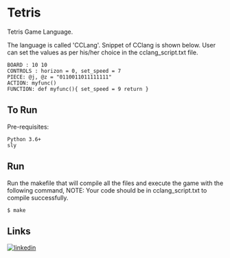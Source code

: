 # Tetris

Tetris Game Language.

The language is called 'CCLang'. Snippet of CClang is shown below. User can set the values as per his/her choice in the cclang_script.txt file.

```
BOARD : 10 10
CONTROLS : horizon = 0, set_speed = 7
PIECE: @j, @z = "0110011011111111"
ACTION: myfunc()
FUNCTION: def myfunc(){ set_speed = 9 return }
```

## To Run

Pre-requisites:

````
Python 3.6+
sly
````

## Run
Run the makefile that will compile all the files and execute the game with the following command,
NOTE: Your code should be in cclang_script.txt to compile successfully.
````
$ make
````

## Links
[![linkedin](https://img.shields.io/badge/linkedin-0A66C2?style=for-the-badge&logo=linkedin&logoColor=white)](https://www.linkedin.com/in/dhairyagrawal/)

